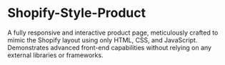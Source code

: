 # Shopify-Style-Product
A fully responsive and interactive product page, meticulously crafted to mimic the Shopify layout using only HTML, CSS, and JavaScript. Demonstrates advanced front-end capabilities without relying on any external libraries or frameworks.
